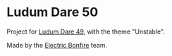 # Ludum Dare 50

Project for [Ludum Dare 49](https://ldjam.com/events/ludum-dare/50/delay-of-deland), with the theme "Unstable".

Made by the [Electric Bonfire](https://ldjam.com/users/electric-bonfire/) team.

